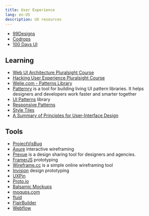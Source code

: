 ```yaml
---
title: User Experience
lang: en-US
description: UX resources
---
```


* [99Designs](https://99designs.com/)
* [Codrops](http://tympanus.net/codrops/)
* [100 Days UI](http://www.100daysui.com/)

## Learning

* [Web UI Architecture Pluralsight Course](http://www.pluralsight.com/courses/web-ui-architecture)
* [Hacking User Experience Pluralsight Course](http://www.pluralsight.com/courses/hacking-user-experience)
* [Welie.com - Patterns Library](http://welie.com/)
* [Patternry](http://patternry.com/) is a tool for building living UI pattern libraries. It helps designers and developers work faster and smarter together
* [UI Patterns](http://ui-patterns.com/) library
* [Responsive Patterns](https://responsivedesign.is/patterns)
* [Style Tiles](http://styletil.es/)
* [A Summary of Principles for User-Interface Design](http://www.sylvantech.com/~talin/projects/ui_design.html)

## Tools

* [ProjectVisBug](https://github.com/GoogleChromeLabs/ProjectVisBug)
* [Axure](http://www.axure.com/) interactive wireframing
* [Prevue](https://prevue.it/) is a design sharing tool for designers and agencies.
* [FramerJS](http://framerjs.com/) prototyping
* [Wireframe.cc](https://wireframe.cc/) is a simple online wireframing tool
* [Invision](http://www.invisionapp.com/) design prototyping
* [UXPin](https://www.uxpin.com/)
* [Proto.io](https://proto.io/)
* [Balsamic Mockups](https://balsamiq.com/products/mockups/)
* [moqups.com](https://moqups.com/)
* [fluid](https://www.fluidui.com/)
* [FlairBuilder](http://flairbuilder.com/)
* [Webflow](https://flexbox.webflow.com/)

